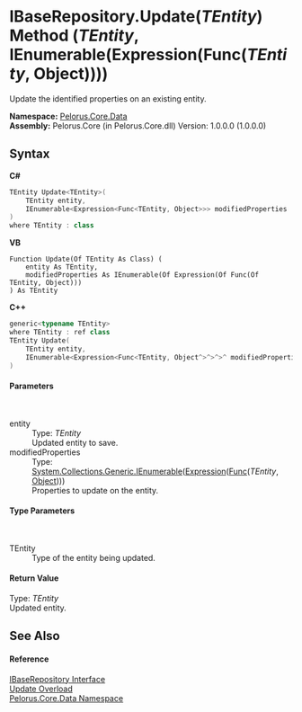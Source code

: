 # IBaseRepository.Update(*TEntity*) Method (*TEntity*, IEnumerable(Expression(Func(*TEntity*, Object))))
 

Update the identified properties on an existing entity.

**Namespace:**&nbsp;<a href="E27DB326">Pelorus.Core.Data</a><br />**Assembly:**&nbsp;Pelorus.Core (in Pelorus.Core.dll) Version: 1.0.0.0 (1.0.0.0)

## Syntax

**C#**<br />
``` C#
TEntity Update<TEntity>(
	TEntity entity,
	IEnumerable<Expression<Func<TEntity, Object>>> modifiedProperties
)
where TEntity : class

```

**VB**<br />
``` VB
Function Update(Of TEntity As Class) ( 
	entity As TEntity,
	modifiedProperties As IEnumerable(Of Expression(Of Func(Of TEntity, Object)))
) As TEntity
```

**C++**<br />
``` C++
generic<typename TEntity>
where TEntity : ref class
TEntity Update(
	TEntity entity, 
	IEnumerable<Expression<Func<TEntity, Object^>^>^>^ modifiedProperties
)
```


#### Parameters
&nbsp;<dl><dt>entity</dt><dd>Type: *TEntity*<br />Updated entity to save.</dd><dt>modifiedProperties</dt><dd>Type: <a href="http://msdn2.microsoft.com/en-us/library/9eekhta0" target="_blank">System.Collections.Generic.IEnumerable</a>(<a href="http://msdn2.microsoft.com/en-us/library/bb335710" target="_blank">Expression</a>(<a href="http://msdn2.microsoft.com/en-us/library/bb549151" target="_blank">Func</a>(*TEntity*, <a href="http://msdn2.microsoft.com/en-us/library/e5kfa45b" target="_blank">Object</a>)))<br />Properties to update on the entity.</dd></dl>

#### Type Parameters
&nbsp;<dl><dt>TEntity</dt><dd>Type of the entity being updated.</dd></dl>

#### Return Value
Type: *TEntity*<br />Updated entity.

## See Also


#### Reference
<a href="30329654">IBaseRepository Interface</a><br /><a href="CAAA13E">Update Overload</a><br /><a href="E27DB326">Pelorus.Core.Data Namespace</a><br />